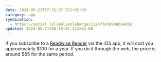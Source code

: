 ```yaml
---
date: 2024-05-21T07:31:37.521+02:00
category: app
syndication:
  - https://social.lol/@alienlebarge/112477438940684458
updated: 2024-05-21T08:10:07.313+02:00
---
```


If you subscribe to a [Readwise Reader](https://readwise.io/read) via the iOS app, it will cost you approximately $100 for a year. If you do it through the web, the price is around $65 for the same period.
